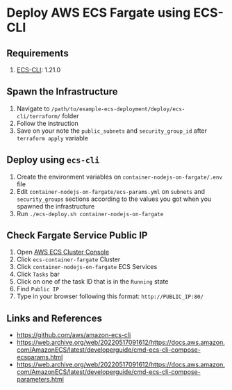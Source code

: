 # Deploy AWS ECS Fargate using ECS-CLI

## Requirements
1. [ECS-CLI](https://github.com/aws/amazon-ecs-cli#installing): 1.21.0

## Spawn the Infrastructure
1. Navigate to `/path/to/example-ecs-deployment/deploy/ecs-cli/terraform/` folder
2. Follow the instruction
3. Save on your note the `public_subnets` and `security_group_id` after `terraform apply` variable

## Deploy using `ecs-cli`
1. Create the environment variables on `container-nodejs-on-fargate/.env` file
2. Edit `container-nodejs-on-fargate/ecs-params.yml` on `subnets` and `security_groups` sections according to the values you got when you spawned the infrastructure
3. Run `./ecs-deploy.sh container-nodejs-on-fargate`

## Check Fargate Service Public IP
1. Open [AWS ECS Cluster Console](https://us-east-2.console.aws.amazon.com/ecs/home?region=us-east-2#/clusters)
2. Click `ecs-container-fargate` Cluster
3. Click `container-nodejs-on-fargate` ECS Services
4. Click `Tasks` bar
5. Click on one of the task ID that is in the `Running` state
6. Find `Public IP`
7. Type in your browser following this format: `http://PUBLIC_IP:80/`

## Links and References
- https://github.com/aws/amazon-ecs-cli
- https://web.archive.org/web/20220517091612/https://docs.aws.amazon.com/AmazonECS/latest/developerguide/cmd-ecs-cli-compose-ecsparams.html
- https://web.archive.org/web/20220517091612/https://docs.aws.amazon.com/AmazonECS/latest/developerguide/cmd-ecs-cli-compose-parameters.html
